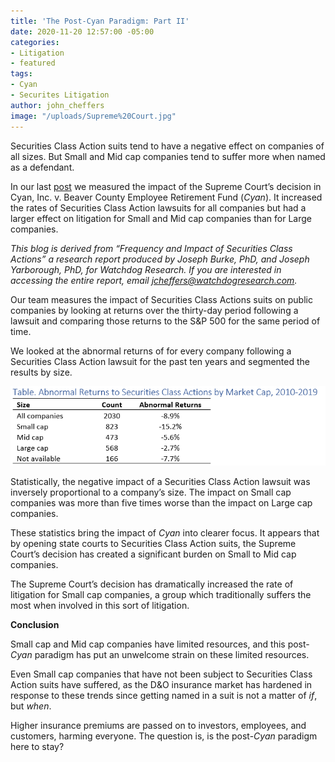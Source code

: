```yaml
---
title: 'The Post-Cyan Paradigm: Part II'
date: 2020-11-20 12:57:00 -05:00
categories:
- Litigation
- featured
tags:
- Cyan
- Securites Litigation
author: john_cheffers
image: "/uploads/Supreme%20Court.jpg"
---
```


Securities Class Action suits tend to have a negative effect on companies of all sizes. But Small and Mid cap companies tend to suffer more when named as a defendant.

In our last [post](https://blog.watchdogresearch.com/posts/the-post-cyan-paradigm/) we measured the impact of the Supreme Court’s decision in Cyan, Inc. v. Beaver County Employee Retirement Fund (*Cyan*). It increased the rates of Securities Class Action lawsuits for all companies but had a larger effect on litigation for Small and Mid cap companies than for Large companies.

*This blog is derived from “Frequency and Impact of Securities Class Actions” a research report produced by Joseph Burke, PhD, and Joseph Yarborough, PhD, for Watchdog Research. If you are interested in accessing the entire report, email [jcheffers@watchdogresearch.com](mailto:jcheffers@watchdogresearch.com).*

Our team measures the impact of Securities Class Actions suits on public companies by looking at returns over the thirty-day period following a lawsuit and comparing those returns to the S&P 500 for the same period of time.

We looked at the abnormal returns of for every company following a Securities Class Action lawsuit for the past ten years and segmented the results by size.

![Table SCA Effect by Size.png](/uploads/Table%20SCA%20Effect%20by%20Size.png)

Statistically, the negative impact of a Securities Class Action lawsuit was inversely proportional to a company’s size. The impact on Small cap companies was more than five times worse than the impact on Large cap companies.

These statistics bring the impact of *Cyan* into clearer focus. It appears that by opening state courts to Securities Class Action suits, the Supreme Court’s decision has created a significant burden on Small to Mid cap companies.

The Supreme Court’s decision has dramatically increased the rate of litigation for Small cap companies, a group which traditionally suffers the most when involved in this sort of litigation.

**Conclusion**

Small cap and Mid cap companies have limited resources, and this post-*Cyan* paradigm has put an unwelcome strain on these limited resources.

Even Small cap companies that have not been subject to Securities Class Action suits have suffered, as the D&O insurance market has hardened in response to these trends since getting named in a suit is not a matter of *if*, but *when*.

Higher insurance premiums are passed on to investors, employees, and customers, harming everyone. The question is, is the post-*Cyan* paradigm here to stay?